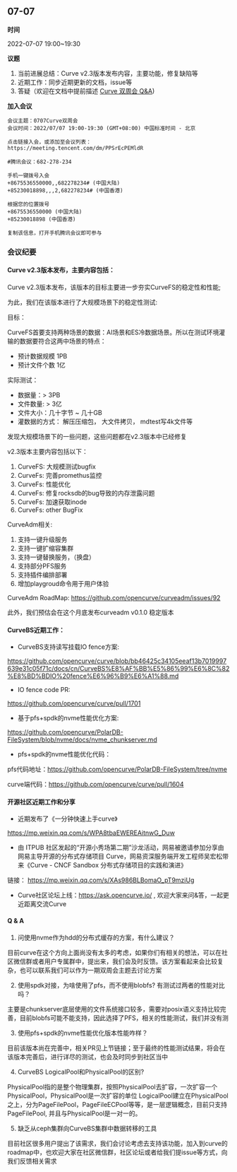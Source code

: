 ## 07-07
**时间** 

2022-07-07 19:00~19:30

**议题**

1. 当前进展总结：Curve v2.3版本发布内容，主要功能，修复缺陷等
2. 近期工作：同步近期更新的文档，issue等
3. 答疑（欢迎在文档中提前描述 [Curve 双周会 Q&A](https://docs.qq.com/doc/DSHdlZExPckVUQm1W))

**加入会议**

```
会议主题：0707Curve双周会
会议时间：2022/07/07 19:00-19:30 (GMT+08:00) 中国标准时间 - 北京

点击链接入会，或添加至会议列表：
https://meeting.tencent.com/dm/PPSrEcPEMldR

#腾讯会议：682-278-234

手机一键拨号入会
+8675536550000,,682278234# (中国大陆)
+85230018898,,,2,682278234# (中国香港)

根据您的位置拨号
+8675536550000 (中国大陆)
+85230018898 (中国香港)

复制该信息，打开手机腾讯会议即可参与
```

### **会议纪要**

#### Curve v2.3版本发布，主要内容包括：

Curve v2.3版本发布，该版本的目标主要进一步夯实CurveFS的稳定性和性能;

为此，我们在该版本进行了大规模场景下的稳定性测试:

目标：

CurveFS首要支持两种场景的数据：AI场景和ES冷数据场景。所以在测试环境灌输的数据要符合这两中场景的特点：

- 预计数据规模 1PB
- 预计文件个数 1亿

实际测试：

- 数据量：> 3PB
- 文件数量: > 3亿
- 文件大小：几十字节 ~ 几十GB
- 灌数据的方式： 解压压缩包， 大文件拷贝， mdtest写4k文件等

发现大规模场景下的一些问题，这些问题都在v2.3版本中已经修复

v2.3版本主要内容包括以下：

1. CurveFS: 大规模测试bugfix
2. CurveFs: 完善promethus监控
3. CurveFs: 性能优化
4. CurveFs: 修复rocksdb的bug导致的内存泄露问题
5. CurveFs: 加速获取inode
6. CurveFs: other BugFix

CurveAdm相关:
1. 支持一键升级服务
2. 支持一键扩缩容集群
3. 支持一键替换服务，（换盘）
4. 支持部分PFS服务
5. 支持插件编排部署
6. 增加playgroud命令用于用户体验

CurveAdm RoadMap: https://github.com/opencurve/curveadm/issues/92

此外，我们预估会在这个月底发布curveadm v0.1.0 稳定版本


#### CurveBS近期工作：

- CurveBS支持读写挂载IO fence方案:

https://github.com/opencurve/curve/blob/bb46425c34105eeaf13b7019997639e31c05f71c/docs/cn/CurveBS%E8%AF%BB%E5%86%99%E6%8C%82%E8%BD%BDIO%20fence%E6%96%B9%E6%A1%88.md

- IO fence code PR:

https://github.com/opencurve/curve/pull/1701

- 基于pfs+spdk的nvme性能优化方案:

https://github.com/opencurve/PolarDB-FileSystem/blob/nvme/docs/nvme_chunkserver.md

- pfs+spdk的nvme性能优化代码：

pfs代码地址：https://github.com/opencurve/PolarDB-FileSystem/tree/nvme

curve端代码：https://github.com/opencurve/curve/pull/1604

#### 开源社区近期工作和分享

- 近期发布了《一分钟快速上手curve》

https://mp.weixin.qq.com/s/WPA8tbaEWEREAitnwG_Duw

- 由 ITPUB 社区发起的“开源小秀场第二期”沙龙活动，网易被邀请参加分享由网易主导开源的分布式存储项目 Curve，网易资深服务端开发工程师吴宏松带来《Curve - CNCF Sandbox 分布式存储项目的实践和演进》

链接： https://mp.weixin.qq.com/s/XAs986BLBomaO_pT9mziUg

- Curve社区论坛上线：https://ask.opencurve.io/ , 欢迎大家来问&答，一起更近距离交流Curve

#### Q & A

1. 问使用nvme作为hdd的分布式缓存的方案，有什么建议？

目前curve在这个方向上面尚没有太多的考虑，如果你们有相关的想法，可以在社区微信群或者用户专属群中，提出来，我们会及时反馈。该方案看起来会比较复杂，也可以联系我们可以作为一期双周会主题去讨论方案

2. 使用spdk对接，为啥使用了pfs，而不使用blobfs? 有测试过两者的性能对比吗？

主要是chunkserver底层使用的文件系统接口较多，需要对posix语义支持比较完善，目前blobfs可能不能支持，因此选择了PFS，相关的性能测试，我们并没有测

3. 使用pfs+spdk的nvme性能优化版本性能咋样？

目前该版本尚在完善中，相关PR见上节链接；至于最终的性能测试结果，将会在该版本完善后，进行详尽的测试，也会及时同步到社区当中

4. CurveBS LogicalPool和PhysicalPool的区别?

PhysicalPool指的是整个物理集群，按照PhysicalPool去扩容，一次扩容一个PhysicalPool，PhysicalPool是一次扩容的单位
LogicalPool建立在PhysicalPool之上，分为PageFilePool，PageFileECPool等等，是一层逻辑概念，目前只支持PageFilePool, 并且与PhysicalPool是一对一的。

5. 缺乏从ceph集群向CurveBS集群中数据转移的工具

目前社区很多用户提出了该需求，我们会讨论考虑去支持该功能，加入到curve的roadmap中，也欢迎大家在社区微信群，社区论坛或者给我们提issue等方式，向我们反馈相关需求




